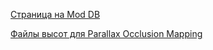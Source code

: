 [Страница на Mod DB](https://www.moddb.com/mods/unreal-directx11-renderer-for-ut-ug-rune-and-dx)

[Файлы высот для Parallax Occlusion Mapping](https://www.moddb.com/mods/normal-and-height-maps-for-unreal-gold-and-ut-99-for-unreal-directx-11-renderer)

